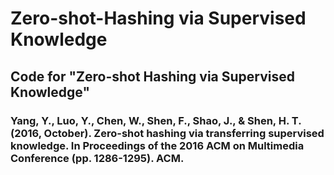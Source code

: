 # Zero-shot-Hashing via Supervised Knowledge


## Code for "Zero-shot Hashing via Supervised Knowledge"


### Yang, Y., Luo, Y., Chen, W., Shen, F., Shao, J., & Shen, H. T. (2016, October). Zero-shot hashing via transferring supervised knowledge. In Proceedings of the 2016 ACM on Multimedia Conference (pp. 1286-1295). ACM.

